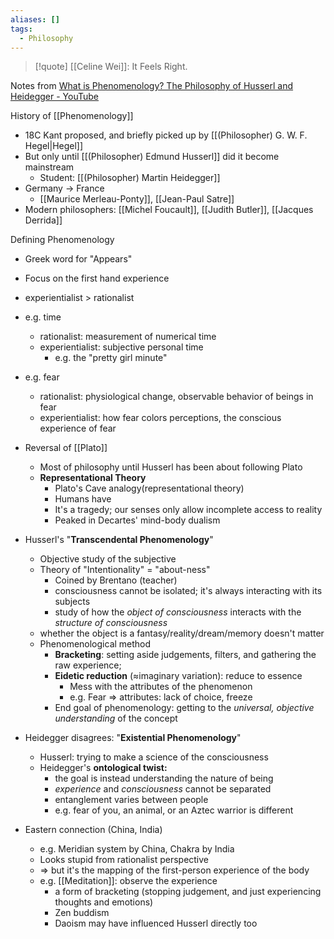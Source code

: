 ```yaml
---
aliases: []
tags:
  - Philosophy
---
```

> [!quote] [[Celine Wei]]: It Feels Right.

Notes from [What is Phenomenology? The Philosophy of Husserl and Heidegger - YouTube](https://www.youtube.com/watch?v=IvA9FxsM9G8)

History of [[Phenomenology]]
- 18C Kant proposed, and briefly picked up by [[(Philosopher) G. W. F. Hegel|Hegel]]
- But only until [[(Philosopher) Edmund Husserl]] did it become mainstream
	- Student: [[(Philosopher) Martin Heidegger]]
- Germany → France
	- [[Maurice Merleau-Ponty]], [[Jean-Paul Satre]]
- Modern philosophers: [[Michel Foucault]], [[Judith Butler]], [[Jacques Derrida]]

Defining Phenomenology
- Greek word for "Appears"
- Focus on the first hand experience
- experientialist > rationalist
- e.g. time
	- rationalist: measurement of numerical time
	- experientialist: subjective personal time
		- e.g. the "pretty girl minute"
- e.g. fear
	- rationalist: physiological change, observable behavior of beings in fear
	- experientialist: how fear colors perceptions, the conscious experience of fear

- Reversal of [[Plato]]
	- Most of philosophy until Husserl has been about following Plato
	- **Representational Theory**
		- Plato's Cave analogy(representational theory)
		- Humans have
		- It's a tragedy; our senses only allow incomplete access to reality
		- Peaked in Decartes' mind-body dualism

- Husserl's "**Transcendental Phenomenology**"
	- Objective study of the subjective
	- Theory of "Intentionality" = "about-ness"
		- Coined by Brentano (teacher)
		- consciousness cannot be isolated; it's always interacting with its subjects
		- study of how the _object of consciousness_ interacts with the _structure of consciousness_
	- whether the object is a fantasy/reality/dream/memory doesn't matter
	- Phenomenological method
		- **Bracketing**: setting aside judgements, filters, and gathering the raw experience;
		- **Eidetic reduction** ($\approx$imaginary variation): reduce to essence
			- Mess with the attributes of the phenomenon
			- e.g. Fear ⇒ attributes: lack of choice, freeze
		- End goal of phenomenology: getting to the _universal, objective understanding_ of the concept

- Heidegger disagrees: "**Existential Phenomenology**"
	- Husserl: trying to make a science of the consciousness
	- Heidegger's **ontological twist:**
		- the goal is instead understanding the nature of being
		- _experience_ and _consciousness_ cannot be separated
		- entanglement varies between people
		- e.g. fear of you, an animal, or an Aztec warrior is different

- Eastern connection (China, India)
	- e.g. Meridian system by China, Chakra by India
	- Looks stupid from rationalist perspective
	- ⇒ but it's the mapping of the first-person experience of the body
	- e.g. [[Meditation]]: observe the experience
		- a form of bracketing (stopping judgement, and just experiencing thoughts and emotions)
		- Zen buddism
		- Daoism may have influenced Husserl directly too

